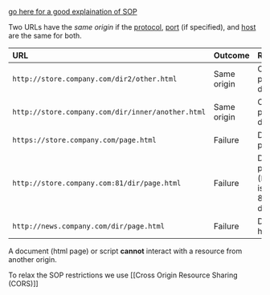 [go here for a good explaination of SOP](https://developer.mozilla.org/en-US/docs/Web/Security/Same-origin_policy)

Two URLs have the _same origin_ if the [protocol](https://developer.mozilla.org/en-US/docs/Glossary/Protocol), [port](https://developer.mozilla.org/en-US/docs/Glossary/Port) (if specified), and [host](https://developer.mozilla.org/en-US/docs/Glossary/Host) are the same for both.

| URL                                               | Outcome     | Reason                                           |
|:------------------------------------------------- |:----------- |:------------------------------------------------ |
| `http://store.company.com/dir2/other.html`        | Same origin | Only the path differs |
| `http://store.company.com/dir/inner/another.html` | Same origin | Only the path differs |
| `https://store.company.com/page.html`             | Failure | Different protocol |
| `http://store.company.com:81/dir/page.html`       | Failure | Different port (`http://` is port 80 by default) | 
| `http://news.company.com/dir/page.html`           | Failure | Different host |

A document (html page) or script **cannot** interact with a resource from another origin.

To relax the SOP restrictions we use [[Cross Origin Resource Sharing (CORS)]]